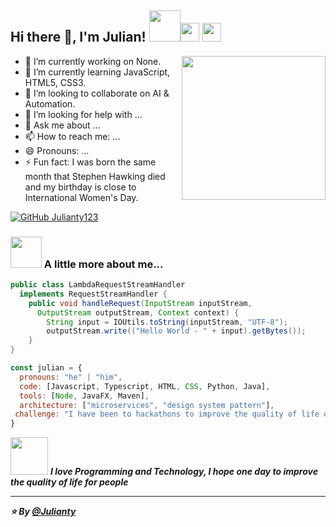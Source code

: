 <h2> Hi there 👋, I'm Julian! <img src="https://media.giphy.com/media/mGcNjsfWAjY5AEZNw6/giphy.gif" width="50"><img src="https://media.giphy.com/media/WUlplcMpOCEmTGBtBW/giphy.gif" width="30"> <img src="https://media.giphy.com/media/fYSnHlufseco8Fh93Z/giphy.gif" width="30"></h2>
<img align='right' src="https://images.prismic.io/developer-economics/7ef728200dcb7a79b2ca49e6ac26f8aa6956e28e_join-community.png" width="230">

- 🔭 I’m currently working on None.
- 🌱 I’m currently learning JavaScript, HTML5, CSS3.
- 👯 I’m looking to collaborate on AI & Automation.
- 🤔 I’m looking for help with ...
- 💬 Ask me about ...
- 📫 How to reach me: ...
- 😄 Pronouns: ...
- ⚡ Fun fact: I was born the same month that Stephen Hawking died and my birthday is close to International Women's Day.

[![GitHub Julianty123](https://img.shields.io/github/followers/Julianty123?label=follow&style=social)](https://github.com/Julianty123)

### <img src="https://media.giphy.com/media/VgCDAzcKvsR6OM0uWg/giphy.gif" width="50"> A little more about me...  

```java
public class LambdaRequestStreamHandler
  implements RequestStreamHandler {
    public void handleRequest(InputStream inputStream, 
      OutputStream outputStream, Context context) {
        String input = IOUtils.toString(inputStream, "UTF-8");
        outputStream.write(("Hello World - " + input).getBytes());
    }
}
```

```js
const julian = {
  pronouns: "he" | "him",
  code: [Javascript, Typescript, HTML, CSS, Python, Java],
  tools: [Node, JavaFX, Maven],
  architecture: ["microservices", "design system pattern"],
 challenge: "I have been to hackathons to improve the quality of life of older adults"
}
```

<img src="https://media.giphy.com/media/LnQjpWaON8nhr21vNW/giphy.gif" width="60"> <em><b>I love Programming and Technology, I hope one day to improve the quality of life for people

---

⭐️ By [@Julianty](https://github.com/Julianty123)
